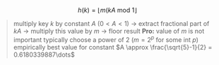 $$h(k) = \lfloor m (kA \text{ mod } 1 \rfloor$$
>multiply key $k$ by constant $A$ ($0 < A < 1$) $\rightarrow$ extract fractional part of $kA$ $\rightarrow$ multiply this value by $m$ $\rightarrow$ floor result
>**Pro:** value of $m$ is not important 
>	typically choose a power of 2 ($m = 2^p$ for some int $p$)
>empirically best value for constant $A \approx \frac{\sqrt{5}-1}{2} = 0.6180339887\dots$ 

